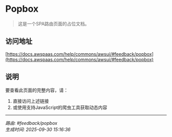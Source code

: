 # Popbox

> 这是一个SPA路由页面的占位文档。

## 访问地址

[https://docs.awspaas.com/help/commons/awsui/#feedback/popbox](https://docs.awspaas.com/help/commons/awsui/#feedback/popbox)

## 说明

要查看此页面的完整内容，请：

1. 直接访问上述链接
2. 或使用支持JavaScript的爬虫工具获取动态内容

---

*路由: #feedback/popbox*  
*生成时间: 2025-09-30 15:16:36*
